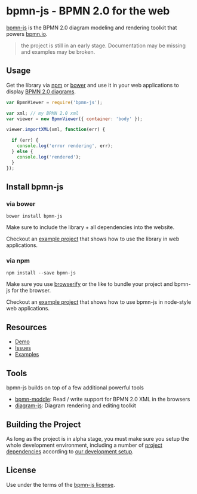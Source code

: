 # bpmn-js - BPMN 2.0 for the web

[bpmn-js](https://github.com/bpmn-io/bpmn-js) is the BPMN 2.0 diagram modeling and rendering toolkit that powers [bpmn.io](http://bpmn.io).


> the project is still in an early stage. Documentation may be missing and examples may be broken.


## Usage

Get the library via [npm](http://npmjs.org) or [bower](http://bower.io) and use it in your web applications to display [BPMN 2.0 diagrams](http://www.bpmn.org/).


```javascript
var BpmnViewer = require('bpmn-js');

var xml; // my BPMN 2.0 xml
var viewer = new BpmnViewer({ container: 'body' });

viewer.importXML(xml, function(err) {

  if (err) {
    console.log('error rendering', err);
  } else {
    console.log('rendered');
  }
});
```


## Install bpmn-js

### via bower

```
bower install bpmn-js
```

Make sure to include the library + all dependencies into the website.

Checkout an [example project](https://github.com/bpmn-io/bpmn-js-examples/tree/master/simple-bower) that shows how to use the library in web applications.


### via npm

```
npm install --save bpmn-js
```

Make sure you use [browserify](http://browserify.org) or the like to bundle your project and bpmn-js for the browser.

Checkout an [example project](https://github.com/bpmn-io/bpmn-js-examples/tree/master/simple-commonjs) that shows how to use bpmn-js in node-style web applications.


## Resources

*   [Demo](http://demo.bpmn.io)
*   [Issues](https://github.com/bpmn-io/bpmn-js/issues)
*   [Examples](https://github.com/bpmn-io/bpmn-js-examples)


## Tools

bpmn-js builds on top of a few additional powerful tools

* [bpmn-moddle](https://github.com/bpmn-io/bpmn-moddle): Read / write support for BPMN 2.0 XML in the browsers
* [diagram-js](https://github.com/bpmn-io/diagram-js): Diagram rendering and editing toolkit


## Building the Project

As long as the project is in alpha stage, you must make sure you setup the whole development environment, including a number of [project dependencies](https://github.com/bpmn-io) according to [our development setup](https://github.com/bpmn-io/bpmn-js/blob/master/docs/project/SETUP.md).


## License

Use under the terms of the [bpmn-js license](http://bpmn.io/license).
